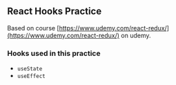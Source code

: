 React Hooks Practice
---

Based on course [https://www.udemy.com/react-redux/](https://www.udemy.com/react-redux/) on udemy.

### Hooks used in this practice

* `useState`
* `useEffect`
